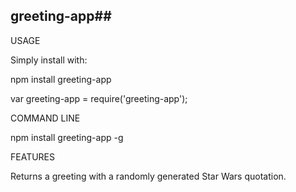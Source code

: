## greeting-app##


USAGE

Simply install with:

npm install greeting-app

var greeting-app = require('greeting-app');


COMMAND LINE

npm install greeting-app -g


FEATURES

Returns a greeting with a randomly generated Star Wars quotation. 
